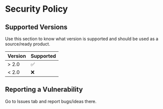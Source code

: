 # Security Policy

## Supported Versions

Use this section to know what version is supported and should be used as a source/ready product.

| Version | Supported          |
| ------- | ------------------ |
| > 2.0   | :white_check_mark: |
| < 2.0   | :x:                |

## Reporting a Vulnerability

Go to Issues tab and report bugs/ideas there.
